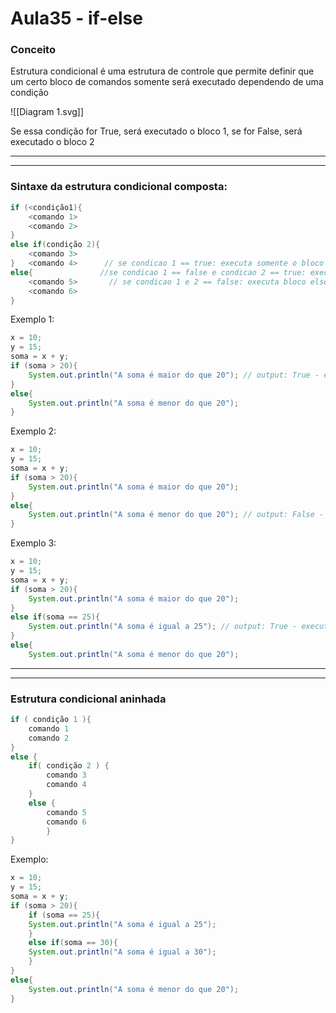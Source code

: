 # Aula35 - if-else
### Conceito
Estrutura condicional é uma estrutura de controle que permite definir que um certo bloco de comandos somente será executado dependendo de uma condição

![[Diagram 1.svg]]

Se essa condição for True, será executado o bloco 1, se for False, será executado o bloco 2

---
---
### Sintaxe da estrutura condicional composta:
```java
if (<condição1){
	<comando 1>
	<comando 2>
}
else if(condição 2){
	<comando 3>
}   <comando 4>      // se condicao 1 == true: executa somente o bloco do if
else{               //se condicao 1 == false e condicao 2 == true: executa bloco else if
    <comando 5>       // se condicao 1 e 2 == false: executa bloco else
	<comando 6>
}
```

Exemplo 1:
```java
x = 10;
y = 15;
soma = x + y;               
if (soma > 20){
	System.out.println("A soma é maior do que 20"); // output: True - executa o bloco if
}          
else{
	System.out.println("A soma é menor do que 20");
}
```
Exemplo 2:
```java
x = 10;
y = 15;
soma = x + y;               
if (soma > 20){
	System.out.println("A soma é maior do que 20");
}          
else{
	System.out.println("A soma é menor do que 20"); // output: False - executa o bloco                                                      //  else
}
``` 
Exemplo 3:
```java
x = 10;
y = 15;
soma = x + y;               
if (soma > 20){
	System.out.println("A soma é maior do que 20");
}  
else if(soma == 25){
	System.out.println("A soma é igual a 25"); // output: True - executa bloco else
}
else{
	System.out.println("A soma é menor do que 20");
```
---
---
### Estrutura condicional aninhada

```java
if ( condição 1 ){ 
	comando 1 
	comando 2 
} 
else { 
	if( condição 2 ) { 
		comando 3 
		comando 4 
	} 
	else { 
		comando 5 
		comando 6 
		}
}
```
Exemplo:
```java
x = 10;
y = 15;
soma = x + y;               
if (soma > 20){
	if (soma == 25){
	System.out.println("A soma é igual a 25");
	}
	else if(soma == 30){
	System.out.println("A soma é igual a 30");
	}
}
else{
	System.out.println("A soma é menor do que 20");
}
```

